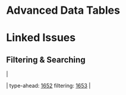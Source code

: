 # Advanced Data Tables

# Linked Issues

## Filtering & Searching

|

<insert picture="">| type-ahead: <a href="https://github.com/18F/openFEC/issues/1652">1652</a> filtering: <a href="https://github.com/18F/openFEC/issues/1653">1653</a> |</insert>
